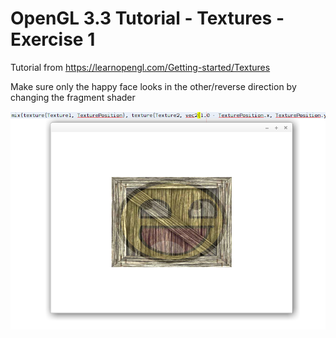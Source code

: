 # OpenGL 3.3 Tutorial - Textures - Exercise 1 

Tutorial from https://learnopengl.com/Getting-started/Textures

Make sure only the happy face looks in the other/reverse direction by changing the fragment shader

![alt text](https://github.com/tapin13/openGL-3-3-examples/blob/master/tutorial43_texture_reverse_direction_shader/Screenshot.png)

